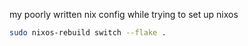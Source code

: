 my poorly written nix config while trying to set up nixos

```sh
sudo nixos-rebuild switch --flake .
```
